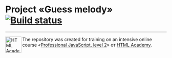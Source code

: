 # Project «Guess melody» [![Build status][travis-image]][travis-url]

---

<a href="https://htmlacademy.ru/intensive/ecmascript"><img align="left" width="50" height="50" title="HTML Academy" src="https://up.htmlacademy.ru/static/img/intensive/ecmascript/logo-for-github.svg"></a>

The repository was created for training on an intensive online course  «[Professional JavaScript, level 2](https://htmlacademy.ru/intensive/ecmascript)» от [HTML Academy](https://htmlacademy.ru).

[travis-image]: https://travis-ci.com/htmlacademy-ecmascript/128700-guess-melody.svg?branch=master
[travis-url]: https://travis-ci.com/htmlacademy-ecmascript/128700-guess-melody
